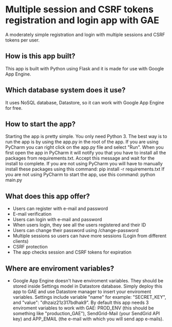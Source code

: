 # Multiple session and CSRF tokens registration and login app with GAE

A moderately simple registration and login with multiple sessions and CSRF tokens per user. 

## How is this app built?
This app is built with Python using Flask and it is made for use with Google App Engine.

## Which database system does it use?
It uses NoSQL database, Datastore, so it can work with Google App Engine for free.

## How to start the app?
Starting the app is pretty simple. You only need Python 3. The best way is to run the app is by using the app.py in the root of the app. If you are using PyCharm you can right click on the app.py file and select "Run".
When you first open the app in PyCharm it will notify you that you have to install all the packages from requirements.txt. Accept this message and wait for the install to complete. If you are not using PyCharm you will have
to manually install these packages using this command: pip install -r requirements.txt
If you are not using PyCharm to start the app, use this command: python main.py

## What does this app offer?
- Users can register with e-mail and password
- E-mail verification
- Users can login with e-mail and password
- When users login, they see all the users registered and their ID
- Users can change their password using /change-password
- Multiple sessions so users can have more sessions (Login from different clients)
- CSRF protection
- The app checks session and CSRF tokens for expiration

## Where are enviroment variables?
- Google App Engine doesn't have enviroment variables. They should be stored inside Settings model in Datastore database. Simply deploy this app to GAE and use Datastore manager to insert your enviroment variables. Settings include variable "name" for example: "SECRET_KEY", and "value": "dhzaiz21z317bdhak9". By default this app needs 3 enviroment variables to work with GAE: PROD_ENV (this should be something like "production_GAE"), SendGrid-Mail (your SendGrid API key) and APP_EMAIL (the e-mail with which you will send app e-mails).

